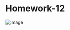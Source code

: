# Homework-12


![image](https://user-images.githubusercontent.com/55112279/80432990-4e2c2800-88bb-11ea-99cb-6a8242563233.png)
